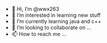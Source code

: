 - 👋 Hi, I’m @wwx263
- 👀 I’m interested in learning new stuff
- 🌱 I’m currently learning java and c++
- 💞️ I’m looking to collaborate on ...
- 📫 How to reach me ...

<!---
wwx263/wwx263 is a ✨ special ✨ repository because its `README.md` (this file) appears on your GitHub profile.
You can click the Preview link to take a look at your changes.
--->
